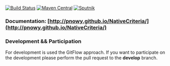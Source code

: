 
[![Build Status](https://travis-ci.org/pnowy/NativeCriteria.svg?branch=develop)](https://travis-ci.org/pnowy/NativeCriteria)
[![Maven Central](https://maven-badges.herokuapp.com/maven-central/cz.jirutka.rsql/rsql-parser/badge.svg)](https://maven-badges.herokuapp.com/maven-central/com.github.pnowy.nc/nativeCriteria-core)
[![Sputnik](https://sputnik.ci/conf/badge)](https://sputnik.ci/app#/builds/pnowy/NativeCriteria)

### Documentation: [http://pnowy.github.io/NativeCriteria/](http://pnowy.github.io/NativeCriteria/)

### Development && Participation

For development is used the GitFlow approach. If you want to participate on the development please perform the pull request to the **develop** branch.
